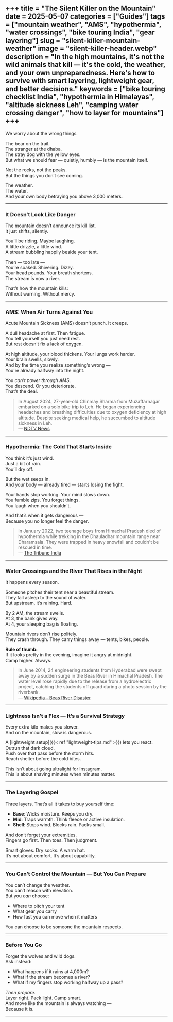 +++
title = "The Silent Killer on the Mountain"
date = 2025-05-07
categories = ["Guides"]
tags = ["mountain weather", "AMS", "hypothermia", "water crossings", "bike touring India", "gear layering"]
slug = "silent-killer-mountain-weather"
image = "silent-killer-header.webp"
description = "In the high mountains, it's not the wild animals that kill — it's the cold, the weather, and your own unpreparedness. Here's how to survive with smart layering, lightweight gear, and better decisions."
keywords = ["bike touring checklist India", "hypothermia in Himalayas", "altitude sickness Leh", "camping water crossing danger", "how to layer for mountains"]
+++
---

We worry about the wrong things.

The bear on the trail.  
The stranger at the dhaba.  
The stray dog with the yellow eyes.  
But what we should fear — quietly, humbly — is the mountain itself.

Not the rocks, not the peaks.  
But the things you don’t see coming.

The weather.  
The water.  
And your own body betraying you above 3,000 meters.

---

### It Doesn’t Look Like Danger

The mountain doesn’t announce its kill list.  
It just shifts, silently.

You’ll be riding. Maybe laughing.  
A little drizzle, a little wind.  
A stream bubbling happily beside your tent.

Then — too late —  
You’re soaked. Shivering. Dizzy.  
Your head pounds. Your breath shortens.  
The stream is now a river.

That’s how the mountain kills:  
Without warning. Without mercy.

---

### AMS: When Air Turns Against You

Acute Mountain Sickness (AMS) doesn’t punch. It creeps.

A dull headache at first. Then fatigue.  
You tell yourself you just need rest.  
But rest doesn’t fix a lack of oxygen.

At high altitude, your blood thickens. Your lungs work harder.  
Your brain swells, slowly.  
And by the time you realize something’s wrong —  
You're already halfway into the night.

You *can’t power through AMS*.  
You descend. Or you deteriorate.  
That’s the deal.
  
> In August 2024, 27-year-old Chinmay Sharma from Muzaffarnagar embarked on a solo bike trip to Leh. He began experiencing headaches and breathing difficulties due to oxygen deficiency at high altitude. Despite seeking medical help, he succumbed to altitude sickness in Leh.  
> — [NDTV News](https://www.ndtv.com/india-news/what-is-altitude-sickness-the-cause-behind-noida-mans-death-in-leh-6474856)

---

### Hypothermia: The Cold That Starts Inside

You think it’s just wind.  
Just a bit of rain.  
You’ll dry off.

But the wet seeps in.  
And your body — already tired — starts losing the fight.

Your hands stop working. Your mind slows down.  
You fumble zips. You forget things.  
You laugh when you shouldn’t.

And that’s when it gets dangerous —  
Because you no longer feel the danger.
  
> In January 2022, two teenage boys from Himachal Pradesh died of hypothermia while trekking in the Dhauladhar mountain range near Dharamsala. They were trapped in heavy snowfall and couldn't be rescued in time.  
> — [The Tribune India](https://www.tribuneindia.com/news/himachal/trapped-in-snowfall-two-teenagers-die-of-hypothermia-in-dharamsala-mountains-364050)

---

### Water Crossings and the River That Rises in the Night

It happens every season.

Someone pitches their tent near a beautiful stream.  
They fall asleep to the sound of water.  
But upstream, it’s raining. Hard.

By 2 AM, the stream swells.  
At 3, the bank gives way.  
At 4, your sleeping bag is floating.

Mountain rivers don’t rise politely.  
They crash through. They carry things away — tents, bikes, people.

**Rule of thumb:**  
If it looks pretty in the evening, imagine it angry at midnight.  
Camp higher. Always.
  
> In June 2014, 24 engineering students from Hyderabad were swept away by a sudden surge in the Beas River in Himachal Pradesh. The water level rose rapidly due to the release from a hydroelectric project, catching the students off guard during a photo session by the riverbank.  
> — [Wikipedia - Beas River Disaster](https://en.wikipedia.org/wiki/Beas_River_disaster)

---

### Lightness Isn’t a Flex — It’s a Survival Strategy

Every extra kilo makes you slower.  
And on the mountain, slow is dangerous.

A [lightweight setup]({{< ref "lightweight-tips.md" >}}) lets you react.  
Outrun that dark cloud.  
Push over that pass before the storm hits.  
Reach shelter before the cold bites.

This isn’t about going ultralight for Instagram.  
This is about shaving minutes when minutes matter.

---

### The Layering Gospel

Three layers. That’s all it takes to buy yourself time:

- **Base**: Wicks moisture. Keeps you dry.
- **Mid**: Traps warmth. Think fleece or active insulation.
- **Shell**: Stops wind. Blocks rain. Packs small.

And don’t forget your extremities.  
Fingers go first. Then toes. Then judgment.

Smart gloves. Dry socks. A warm hat.  
It’s not about comfort. It’s about capability.

---

### You Can’t Control the Mountain — But You Can Prepare

You can’t change the weather.  
You can’t reason with elevation.  
But you *can* choose:

- Where to pitch your tent  
- What gear you carry  
- How fast you can move when it matters

You can choose to be someone the mountain respects.

---

### Before You Go

Forget the wolves and wild dogs.  
Ask instead:

- What happens if it rains at 4,000m?  
- What if the stream becomes a river?  
- What if my fingers stop working halfway up a pass?

*Then prepare.*  
Layer right. Pack light. Camp smart.  
And move like the mountain is always watching —  
Because it is.

---

<!-- **Want a detailed checklist built by people who’ve learned the hard way?**  
Subscribe below and we’ll send you the Ultimate Bike Touring Checklist PDF — the one that keeps your fingers warm, your lungs safe, and your wheels rolling. -->
